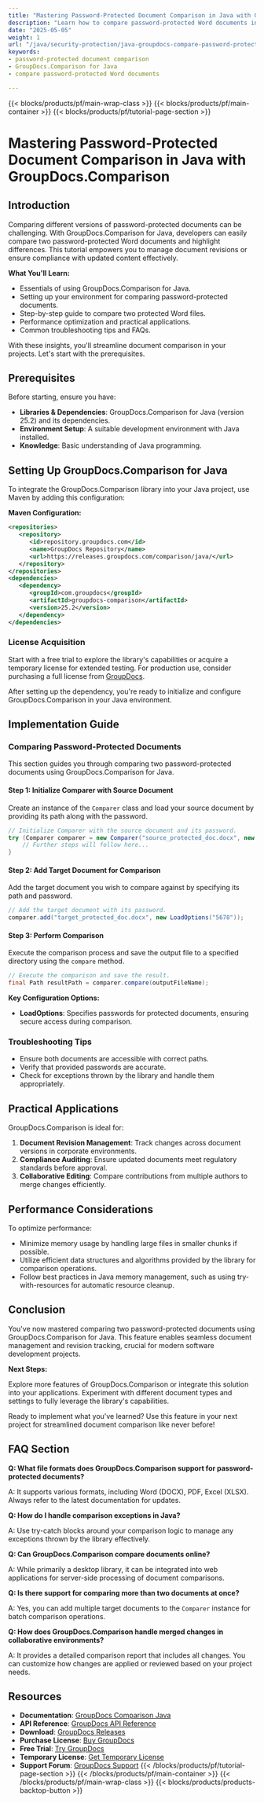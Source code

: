 ```yaml
---
title: "Mastering Password-Protected Document Comparison in Java with GroupDocs.Comparison"
description: "Learn how to compare password-protected Word documents in Java using GroupDocs.Comparison. This guide covers setup, implementation, and best practices for seamless document comparison."
date: "2025-05-05"
weight: 1
url: "/java/security-protection/java-groupdocs-compare-password-protected-docs/"
keywords:
- password-protected document comparison
- GroupDocs.Comparison for Java
- compare password-protected Word documents

---
```


{{< blocks/products/pf/main-wrap-class >}}
{{< blocks/products/pf/main-container >}}
{{< blocks/products/pf/tutorial-page-section >}}
# Mastering Password-Protected Document Comparison in Java with GroupDocs.Comparison

## Introduction

Comparing different versions of password-protected documents can be challenging. With GroupDocs.Comparison for Java, developers can easily compare two password-protected Word documents and highlight differences. This tutorial empowers you to manage document revisions or ensure compliance with updated content effectively.

**What You'll Learn:**

- Essentials of using GroupDocs.Comparison for Java.
- Setting up your environment for comparing password-protected documents.
- Step-by-step guide to compare two protected Word files.
- Performance optimization and practical applications.
- Common troubleshooting tips and FAQs.

With these insights, you'll streamline document comparison in your projects. Let's start with the prerequisites.

## Prerequisites

Before starting, ensure you have:

- **Libraries & Dependencies**: GroupDocs.Comparison for Java (version 25.2) and its dependencies.
- **Environment Setup**: A suitable development environment with Java installed.
- **Knowledge**: Basic understanding of Java programming.

## Setting Up GroupDocs.Comparison for Java

To integrate the GroupDocs.Comparison library into your Java project, use Maven by adding this configuration:

**Maven Configuration:**

```xml
<repositories>
   <repository>
      <id>repository.groupdocs.com</id>
      <name>GroupDocs Repository</name>
      <url>https://releases.groupdocs.com/comparison/java/</url>
   </repository>
</repositories>
<dependencies>
   <dependency>
      <groupId>com.groupdocs</groupId>
      <artifactId>groupdocs-comparison</artifactId>
      <version>25.2</version>
   </dependency>
</dependencies>
```

### License Acquisition

Start with a free trial to explore the library's capabilities or acquire a temporary license for extended testing. For production use, consider purchasing a full license from [GroupDocs](https://purchase.groupdocs.com/buy).

After setting up the dependency, you're ready to initialize and configure GroupDocs.Comparison in your Java environment.

## Implementation Guide

### Comparing Password-Protected Documents

This section guides you through comparing two password-protected documents using GroupDocs.Comparison for Java. 

#### Step 1: Initialize Comparer with Source Document

Create an instance of the `Comparer` class and load your source document by providing its path along with the password.

```java
// Initialize Comparer with the source document and its password.
try (Comparer comparer = new Comparer("source_protected_doc.docx", new LoadOptions("1234"))) {
    // Further steps will follow here...
}
```

#### Step 2: Add Target Document for Comparison

Add the target document you wish to compare against by specifying its path and password.

```java
// Add the target document with its password.
comparer.add("target_protected_doc.docx", new LoadOptions("5678"));
```

#### Step 3: Perform Comparison

Execute the comparison process and save the output file to a specified directory using the `compare` method.

```java
// Execute the comparison and save the result.
final Path resultPath = comparer.compare(outputFileName);
```

**Key Configuration Options:**

- **LoadOptions**: Specifies passwords for protected documents, ensuring secure access during comparison.

### Troubleshooting Tips

- Ensure both documents are accessible with correct paths.
- Verify that provided passwords are accurate.
- Check for exceptions thrown by the library and handle them appropriately.

## Practical Applications

GroupDocs.Comparison is ideal for:

1. **Document Revision Management**: Track changes across document versions in corporate environments.
2. **Compliance Auditing**: Ensure updated documents meet regulatory standards before approval.
3. **Collaborative Editing**: Compare contributions from multiple authors to merge changes efficiently.

## Performance Considerations

To optimize performance:

- Minimize memory usage by handling large files in smaller chunks if possible.
- Utilize efficient data structures and algorithms provided by the library for comparison operations.
- Follow best practices in Java memory management, such as using try-with-resources for automatic resource cleanup.

## Conclusion

You've now mastered comparing two password-protected documents using GroupDocs.Comparison for Java. This feature enables seamless document management and revision tracking, crucial for modern software development projects.

**Next Steps:**

Explore more features of GroupDocs.Comparison or integrate this solution into your applications. Experiment with different document types and settings to fully leverage the library's capabilities.

Ready to implement what you've learned? Use this feature in your next project for streamlined document comparison like never before!

## FAQ Section

**Q: What file formats does GroupDocs.Comparison support for password-protected documents?**

A: It supports various formats, including Word (DOCX), PDF, Excel (XLSX). Always refer to the latest documentation for updates.

**Q: How do I handle comparison exceptions in Java?**

A: Use try-catch blocks around your comparison logic to manage any exceptions thrown by the library effectively.

**Q: Can GroupDocs.Comparison compare documents online?**

A: While primarily a desktop library, it can be integrated into web applications for server-side processing of document comparisons.

**Q: Is there support for comparing more than two documents at once?**

A: Yes, you can add multiple target documents to the `Comparer` instance for batch comparison operations.

**Q: How does GroupDocs.Comparison handle merged changes in collaborative environments?**

A: It provides a detailed comparison report that includes all changes. You can customize how changes are applied or reviewed based on your project needs.

## Resources

- **Documentation**: [GroupDocs Comparison Java](https://docs.groupdocs.com/comparison/java/)
- **API Reference**: [GroupDocs API Reference](https://reference.groupdocs.com/comparison/java/)
- **Download**: [GroupDocs Releases](https://releases.groupdocs.com/comparison/java/)
- **Purchase License**: [Buy GroupDocs](https://purchase.groupdocs.com/buy)
- **Free Trial**: [Try GroupDocs](https://releases.groupdocs.com/comparison/java/)
- **Temporary License**: [Get Temporary License](https://purchase.groupdocs.com/temporary-license/)
- **Support Forum**: [GroupDocs Support](https://forum.groupdocs.com/c/comparison)
{{< /blocks/products/pf/tutorial-page-section >}}
{{< /blocks/products/pf/main-container >}}
{{< /blocks/products/pf/main-wrap-class >}}
{{< blocks/products/products-backtop-button >}}